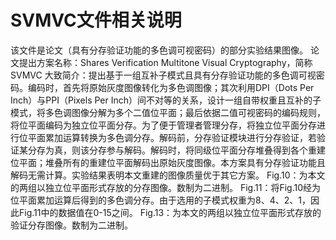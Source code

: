 # SVMVC文件相关说明
该文件是论文（具有分存验证功能的多色调可视密码）的部分实验结果图像。
论文提出方案名称：Shares Verification Multitone Visual Cryptography，简称SVMVC
大致简介：提出基于一组互补子模式且具有分存验证功能的多色调可视密码。编码时，首先将原始灰度图像转化为多色调图像；其次利用DPI（Dots Per Inch）与PPI（Pixels Per Inch）间不对等的关系，设计一组自带权重且互补的子模式，将多色调图像分解为多个二值位平面；最后依据二值可视密码的编码规则，将位平面编码为独立位平面分存。为了便于管理者管理分存，将独立位平面分存进行位平面累加运算转换为多色调分存。解码前，分存验证模块进行分存验证，若验证某分存为真，则该分存参与解码。解码时，将同级位平面分存堆叠得到各个重建位平面；堆叠所有的重建位平面解码出原始灰度图像。本方案具有分存验证功能且解码无需计算。实验结果表明本文重建的图像质量优于其它方案。
Fig.10：为本文的两组以独立位平面形式存放的分存图像。数制为二进制。
Fig.11：将Fig.10经为位平面累加运算后得到的多色调分存。由于选用的子模式权重为8、4、2、1，因此Fig.11中的数据值在0-15之间。
Fig.13：为本文的两组以独立位平面形式存放的验证分存图像。数制为二进制。
